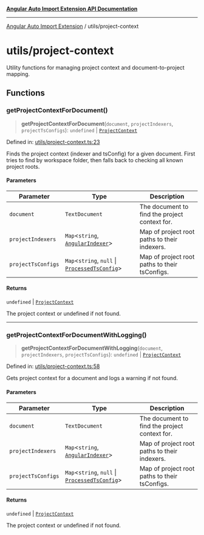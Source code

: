 [**Angular Auto Import Extension API Documentation**](../README.md)

***

[Angular Auto Import Extension](../README.md) / utils/project-context

# utils/project-context

Utility functions for managing project context and document-to-project mapping.

## Functions

### getProjectContextForDocument()

> **getProjectContextForDocument**(`document`, `projectIndexers`, `projectTsConfigs`): `undefined` \| [`ProjectContext`](../types/angular.md#projectcontext)

Defined in: [utils/project-context.ts:23](https://github.com/ngx-rock/vscode-angular-auto-import/blob/main/src/utils/project-context.ts#L23)

Finds the project context (indexer and tsConfig) for a given document.
First tries to find by workspace folder, then falls back to checking all known project roots.

#### Parameters

| Parameter | Type | Description |
| ------ | ------ | ------ |
| `document` | `TextDocument` | The document to find the project context for. |
| `projectIndexers` | `Map`\<`string`, [`AngularIndexer`](../services/indexer.md#angularindexer)\> | Map of project root paths to their indexers. |
| `projectTsConfigs` | `Map`\<`string`, `null` \| [`ProcessedTsConfig`](../types/tsconfig.md#processedtsconfig)\> | Map of project root paths to their tsConfigs. |

#### Returns

`undefined` \| [`ProjectContext`](../types/angular.md#projectcontext)

The project context or undefined if not found.

***

### getProjectContextForDocumentWithLogging()

> **getProjectContextForDocumentWithLogging**(`document`, `projectIndexers`, `projectTsConfigs`): `undefined` \| [`ProjectContext`](../types/angular.md#projectcontext)

Defined in: [utils/project-context.ts:58](https://github.com/ngx-rock/vscode-angular-auto-import/blob/main/src/utils/project-context.ts#L58)

Gets project context for a document and logs a warning if not found.

#### Parameters

| Parameter | Type | Description |
| ------ | ------ | ------ |
| `document` | `TextDocument` | The document to find the project context for. |
| `projectIndexers` | `Map`\<`string`, [`AngularIndexer`](../services/indexer.md#angularindexer)\> | Map of project root paths to their indexers. |
| `projectTsConfigs` | `Map`\<`string`, `null` \| [`ProcessedTsConfig`](../types/tsconfig.md#processedtsconfig)\> | Map of project root paths to their tsConfigs. |

#### Returns

`undefined` \| [`ProjectContext`](../types/angular.md#projectcontext)

The project context or undefined if not found.
